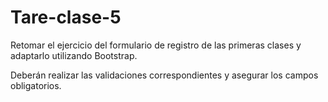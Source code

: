# Tare-clase-5

Retomar el ejercicio del formulario de registro de las primeras clases y adaptarlo utilizando Bootstrap.

Deberán realizar las validaciones correspondientes y asegurar los campos obligatorios.
